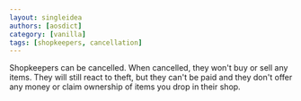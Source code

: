 ```yaml
---
layout: singleidea
authors: [aosdict]
category: [vanilla]
tags: [shopkeepers, cancellation]
---
```

Shopkeepers can be cancelled. When cancelled, they won't buy or sell any items. They will still react to theft, but they can't be paid and they don't offer any money or claim ownership of items you drop in their shop.
